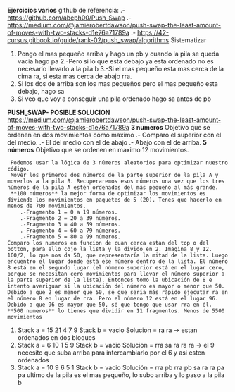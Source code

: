 **Ejercicios varios**
github de referencia:
.- https://github.com/abeph00/Push_Swap
.- https://medium.com/@jamierobertdawson/push-swap-the-least-amount-of-moves-with-two-stacks-d1e76a71789a
.- https://42-cursus.gitbook.io/guide/rank-02/push_swap/algorithms
Sistematizar 
1. Pongo el mas pequeño arriba y hago un pb y cuando la pila se queda vacia hago pa
2.-Pero si lo que esta debajo ya esta ordenado no es necesario llevarlo a la pila b
3.-Si el mas pequeño esta mas cerca de la cima ra, si esta mas cerca de abajo rra.
4. Si los dos de arriba son los mas pequeños pero el mas pequeño esta debajo, hago sa 
5. Si veo que voy a conseguir una pila ordenado hago sa antes de pb

__PUSH_SWAP- POSIBLE SOLUCION__
https://medium.com/@jamierobertdawson/push-swap-the-least-amount-of-moves-with-two-stacks-d1e76a71789a
	**3 numeros** Objetivo que se ordenen en dos movimientos como maximo
		.- Comparo el superior con el del medio.
    	.- El del medio con el de abajo
		.- Abajo con el de arriba. 
    **5 números** Objetivo que se ordenen en maximo 12 movimientos.

	 Podemos usar la lógica de 3 números aleatorios para optimizar nuestro código. 
	 Mover los primeros dos números de la parte superior de la pila A y moverlos a la pila B. Recuperaremos esos números una vez que los tres números de la pila A estén ordenados del más pequeño al más grande.
	 **100 números** la mejor forma de optimizar los movimientos es diviendo los movimientos en paquetes de 5 (20). Tenes que hacerlo en menos de 700 movimientos.
	 	.-Fragmento 1 = 0 a 19 números.
        .-Fragmento 2 = 20 a 39 números.
		.-Fragmento 3 = 40 a 59 números.
		.-Fragmento 4 = 60 a 79 números.
		.-Fragmento 5 = 80 a 99 números.
    Comparo los numeros en funcion de cuan cerca estan del top o del botton, para ello cojo la lista y la divido en 2. Imagina 8 y 12.
	100/2, lo que nos da 50, que representaría la mitad de la lista. Luego encuentro el lugar donde está ese número dentro de la lista. El número 8 está en el segundo lugar (el número superior está en el lugar cero, porque se necesitan cero movimientos para llevar el número superior a la parte superior de la lista). Entonces tomo la ubicación de 8 e intento averiguar si la ubicación del número es mayor o menor que 50. Debido a que 2 es menor que 50, sé que sería más rápido ejecutar ra en el número 8 en lugar de rra. Pero el número 12 está en el lugar 96. Debido a que 96 es mayor que 50, sé que tengo que usar rra en él.
	**500 numeros** lo tienes que dividir en 11 fragmentos. Menos de 5500 movimientos


1. Stack a = 15 21 4 7 9
   Stack b = vacio
   Solucion = ra ra -> estan ordenados en dos bloques
2. Stack a = 6 10 1 5 9
   Stack b = vacio
   Solucion = rra sa ra ra ra -> el 9 necesito que suba arriba para intercambiarlo por el 6 y asi esten ordenados
3. Stack a = 10 9 6 5 1
    Stack b = vacio
	Solución = rra pb rra pb sa ra ra pa pa 
	ultimo de la pila es el mas pequeño, lo subo arriba y lo paso a la pila b

   